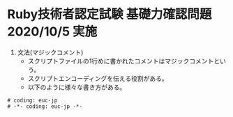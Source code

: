 # Ruby技術者認定試験 基礎力確認問題 2020/10/5 実施
1. 文法(マジックコメント)
    - スクリプトファイルの1行めに書かれたコメントはマジックコメントという。
    - スクリプトエンコーディングを伝える役割がある。
    - 以下のように様々な書き方がある。
```
# coding: euc-jp
# -*- coding: euc-jp -*-
```
